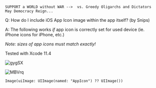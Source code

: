 ```
SUPPORT a WORLD without WAR -->  vs. Greedy Oligarchs and Dictators
May Democracy Reign... 
```

Q: How do I include iOS App Icon image within the app itself? (by Snips)

A: The following works *if* app icon is correctly set for used device (ie. iPhone icons for iPhone, etc.)

*Note: sizes of app icons must match exactly!*

Tested with Xcode 11.4

![gygSX](https://user-images.githubusercontent.com/62171579/165229089-3fad1d90-c419-4703-be58-828261f52073.png)

![MBVrq](https://user-images.githubusercontent.com/62171579/165229118-6c8006eb-26a1-45a4-9a37-ad045b7ccc5f.png)

```
Image(uiImage: UIImage(named: "AppIcon") ?? UIImage())
```

